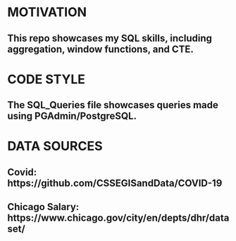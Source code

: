 

<h1>MOTIVATION</h1>

<h2>This repo showcases my SQL skills, including aggregation, window functions, and CTE. </h2>

<h1>CODE STYLE</h1>

<h2> The SQL_Queries file showcases queries made using PGAdmin/PostgreSQL.</h2>

<h1>DATA SOURCES</h1>

<h2>Covid: https://github.com/CSSEGISandData/COVID-19</h2>

<h2>Chicago Salary: https://www.chicago.gov/city/en/depts/dhr/dataset/</h2>
